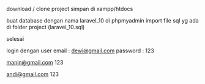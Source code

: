 download / clone  project
simpan di  xampp/htdocs


buat database dengan nama laravel_10 di phpmyadmin
import file sql yg ada di folder project (laravel_10.sql)

selesai

login dengan user 
email : dewi@gmail.com
password : 123


manin@gmail.com
123

andi@gmail.com
123
